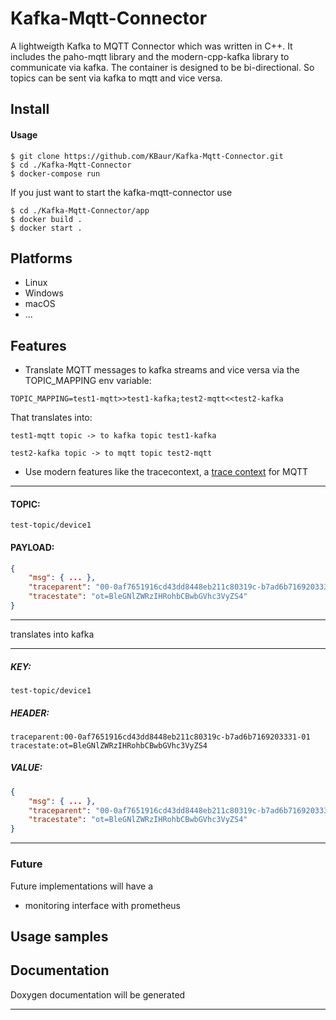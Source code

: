 # Kafka-Mqtt-Connector

A lightweigth Kafka to MQTT Connector which was written in C++.
It includes the paho-mqtt library and the modern-cpp-kafka library to communicate via kafka.
The container is designed to be bi-directional. So topics can be sent via kafka to mqtt and vice versa.

## Install 

#### Usage
```console
$ git clone https://github.com/KBaur/Kafka-Mqtt-Connector.git
$ cd ./Kafka-Mqtt-Connector
$ docker-compose run
```
If you just want to start the kafka-mqtt-connector use
```console
$ cd ./Kafka-Mqtt-Connector/app
$ docker build .
$ docker start .
```

## Platforms
 * Linux
 * Windows
 * macOS
 * ...

## Features
* Translate MQTT messages to kafka streams and vice versa via the TOPIC_MAPPING env variable:
```
TOPIC_MAPPING=test1-mqtt>>test1-kafka;test2-mqtt<<test2-kafka
```
That translates into:
```
test1-mqtt topic -> to kafka topic test1-kafka 
```
```
test2-kafka topic -> to mqtt topic test2-mqtt 
```
* Use modern features like the tracecontext, a [trace context](https://w3c.github.io/trace-context-mqtt/) for MQTT

---

#### TOPIC: 
```
test-topic/device1
```
#### PAYLOAD:
```json
{
    "msg": { ... },
    "traceparent": "00-0af7651916cd43dd8448eb211c80319c-b7ad6b7169203331-01",
    "tracestate": "ot=BleGNlZWRzIHRohbCBwbGVhc3VyZS4"
}
```

---

translates into kafka

---

##### KEY: 
```
test-topic/device1
```
##### HEADER: 
```
traceparent:00-0af7651916cd43dd8448eb211c80319c-b7ad6b7169203331-01
tracestate:ot=BleGNlZWRzIHRohbCBwbGVhc3VyZS4
```
##### VALUE:
```json
{
    "msg": { ... },
    "traceparent": "00-0af7651916cd43dd8448eb211c80319c-b7ad6b7169203331-01",
    "tracestate": "ot=BleGNlZWRzIHRohbCBwbGVhc3VyZS4"
}
```
---

### Future
Future implementations will have a 
* monitoring interface with prometheus
 
## Usage samples

## Documentation

Doxygen documentation will be generated

---


